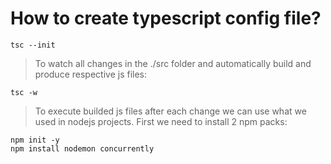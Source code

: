 # How to create typescript config file?

```
tsc --init
```

> To watch all changes in the ./src folder and automatically build and produce respective js files:

```
tsc -w
```

> To execute builded js files after each change we can use what we used in nodejs projects. First we need to install 2 npm packs:

```
npm init -y
npm install nodemon concurrently
```
